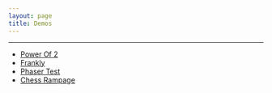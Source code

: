 ```yaml
---
layout: page 
title: Demos 
---
```


---
- [Power Of 2](/assets/spa/codepen/power-of-2-memorization/index.html)
- [Frankly](/assets/spa/frankly/index.html)
- [Phaser Test](/assets/spa/myfirstphaser/index.html)
- [Chess Rampage](/assets/spa/chessrampage/index.html)
